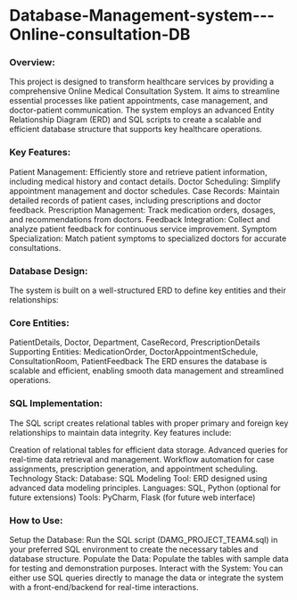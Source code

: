 # Database-Management-system---Online-consultation-DB

### Overview:
This project is designed to transform healthcare services by providing a comprehensive Online Medical Consultation System. It aims to streamline essential processes like patient appointments, case management, and doctor-patient communication. The system employs an advanced Entity Relationship Diagram (ERD) and SQL scripts to create a scalable and efficient database structure that supports key healthcare operations.

### Key Features:
Patient Management: Efficiently store and retrieve patient information, including medical history and contact details.
Doctor Scheduling: Simplify appointment management and doctor schedules.
Case Records: Maintain detailed records of patient cases, including prescriptions and doctor feedback.
Prescription Management: Track medication orders, dosages, and recommendations from doctors.
Feedback Integration: Collect and analyze patient feedback for continuous service improvement.
Symptom Specialization: Match patient symptoms to specialized doctors for accurate consultations.
### Database Design:
The system is built on a well-structured ERD to define key entities and their relationships:

### Core Entities:
PatientDetails, Doctor, Department, CaseRecord, PrescriptionDetails
Supporting Entities:
MedicationOrder, DoctorAppointmentSchedule, ConsultationRoom, PatientFeedback
The ERD ensures the database is scalable and efficient, enabling smooth data management and streamlined operations.

### SQL Implementation:
The SQL script creates relational tables with proper primary and foreign key relationships to maintain data integrity. Key features include:

Creation of relational tables for efficient data storage.
Advanced queries for real-time data retrieval and management.
Workflow automation for case assignments, prescription generation, and appointment scheduling.
Technology Stack:
Database: SQL
Modeling Tool: ERD designed using advanced data modeling principles.
Languages: SQL, Python (optional for future extensions)
Tools: PyCharm, Flask (for future web interface)
### How to Use:
Setup the Database: Run the SQL script (DAMG_PROJECT_TEAM4.sql) in your preferred SQL environment to create the necessary tables and database structure.
Populate the Data: Populate the tables with sample data for testing and demonstration purposes.
Interact with the System: You can either use SQL queries directly to manage the data or integrate the system with a front-end/backend for real-time interactions.
